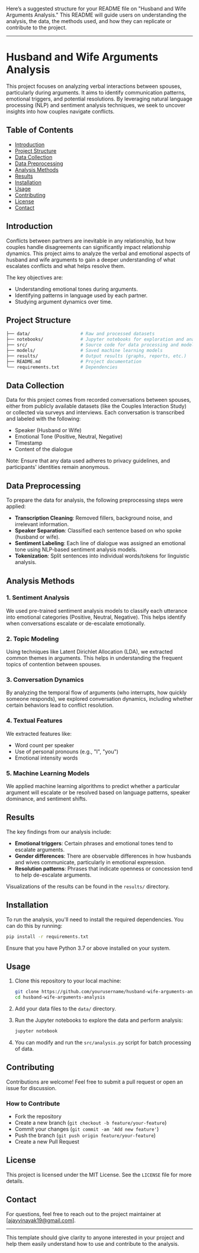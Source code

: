 Here’s a suggested structure for your README file on "Husband and Wife Arguments Analysis." This README will guide users on understanding the analysis, the data, the methods used, and how they can replicate or contribute to the project.

---

# Husband and Wife Arguments Analysis

This project focuses on analyzing verbal interactions between spouses, particularly during arguments. It aims to identify communication patterns, emotional triggers, and potential resolutions. By leveraging natural language processing (NLP) and sentiment analysis techniques, we seek to uncover insights into how couples navigate conflicts.

## Table of Contents
- [Introduction](#introduction)
- [Project Structure](#project-structure)
- [Data Collection](#data-collection)
- [Data Preprocessing](#data-preprocessing)
- [Analysis Methods](#analysis-methods)
- [Results](#results)
- [Installation](#installation)
- [Usage](#usage)
- [Contributing](#contributing)
- [License](#license)
- [Contact](#contact)

## Introduction

Conflicts between partners are inevitable in any relationship, but how couples handle disagreements can significantly impact relationship dynamics. This project aims to analyze the verbal and emotional aspects of husband and wife arguments to gain a deeper understanding of what escalates conflicts and what helps resolve them.

The key objectives are:
- Understanding emotional tones during arguments.
- Identifying patterns in language used by each partner.
- Studying argument dynamics over time.

## Project Structure

```bash
├── data/                   # Raw and processed datasets
├── notebooks/              # Jupyter notebooks for exploration and analysis
├── src/                    # Source code for data processing and model training
├── models/                 # Saved machine learning models
├── results/                # Output results (graphs, reports, etc.)
├── README.md               # Project documentation
└── requirements.txt        # Dependencies
```

## Data Collection

Data for this project comes from recorded conversations between spouses, either from publicly available datasets (like the Couples Interaction Study) or collected via surveys and interviews. Each conversation is transcribed and labeled with the following:
- Speaker (Husband or Wife)
- Emotional Tone (Positive, Neutral, Negative)
- Timestamp
- Content of the dialogue

Note: Ensure that any data used adheres to privacy guidelines, and participants' identities remain anonymous.

## Data Preprocessing

To prepare the data for analysis, the following preprocessing steps were applied:
- **Transcription Cleaning**: Removed fillers, background noise, and irrelevant information.
- **Speaker Separation**: Classified each sentence based on who spoke (husband or wife).
- **Sentiment Labeling**: Each line of dialogue was assigned an emotional tone using NLP-based sentiment analysis models.
- **Tokenization**: Split sentences into individual words/tokens for linguistic analysis.

## Analysis Methods

### 1. **Sentiment Analysis**
We used pre-trained sentiment analysis models to classify each utterance into emotional categories (Positive, Neutral, Negative). This helps identify when conversations escalate or de-escalate emotionally.

### 2. **Topic Modeling**
Using techniques like Latent Dirichlet Allocation (LDA), we extracted common themes in arguments. This helps in understanding the frequent topics of contention between spouses.

### 3. **Conversation Dynamics**
By analyzing the temporal flow of arguments (who interrupts, how quickly someone responds), we explored conversation dynamics, including whether certain behaviors lead to conflict resolution.

### 4. **Textual Features**
We extracted features like:
- Word count per speaker
- Use of personal pronouns (e.g., "I", "you")
- Emotional intensity words

### 5. **Machine Learning Models**
We applied machine learning algorithms to predict whether a particular argument will escalate or be resolved based on language patterns, speaker dominance, and sentiment shifts.

## Results

The key findings from our analysis include:
- **Emotional triggers**: Certain phrases and emotional tones tend to escalate arguments.
- **Gender differences**: There are observable differences in how husbands and wives communicate, particularly in emotional expression.
- **Resolution patterns**: Phrases that indicate openness or concession tend to help de-escalate arguments.

Visualizations of the results can be found in the `results/` directory.

## Installation

To run the analysis, you'll need to install the required dependencies. You can do this by running:

```bash
pip install -r requirements.txt
```

Ensure that you have Python 3.7 or above installed on your system.

## Usage

1. Clone this repository to your local machine:
   ```bash
   git clone https://github.com/yourusername/husband-wife-arguments-analysis.git
   cd husband-wife-arguments-analysis
   ```

2. Add your data files to the `data/` directory.

3. Run the Jupyter notebooks to explore the data and perform analysis:
   ```bash
   jupyter notebook
   ```

4. You can modify and run the `src/analysis.py` script for batch processing of data.

## Contributing

Contributions are welcome! Feel free to submit a pull request or open an issue for discussion.

### How to Contribute
- Fork the repository
- Create a new branch (`git checkout -b feature/your-feature`)
- Commit your changes (`git commit -am 'Add new feature'`)
- Push the branch (`git push origin feature/your-feature`)
- Create a new Pull Request

## License

This project is licensed under the MIT License. See the `LICENSE` file for more details.

## Contact

For questions, feel free to reach out to the project maintainer at [ajayvinayak19@gmail.com].

---

This template should give clarity to anyone interested in your project and help them easily understand how to use and contribute to the analysis.
